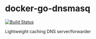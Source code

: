 # docker-go-dnsmasq

[![Build Status](https://travis-ci.org/katosys/docker-go-dnsmasq.svg?branch=master)](https://travis-ci.org/katosys/docker-go-dnsmasq)

Lightweight caching DNS server/forwarder
